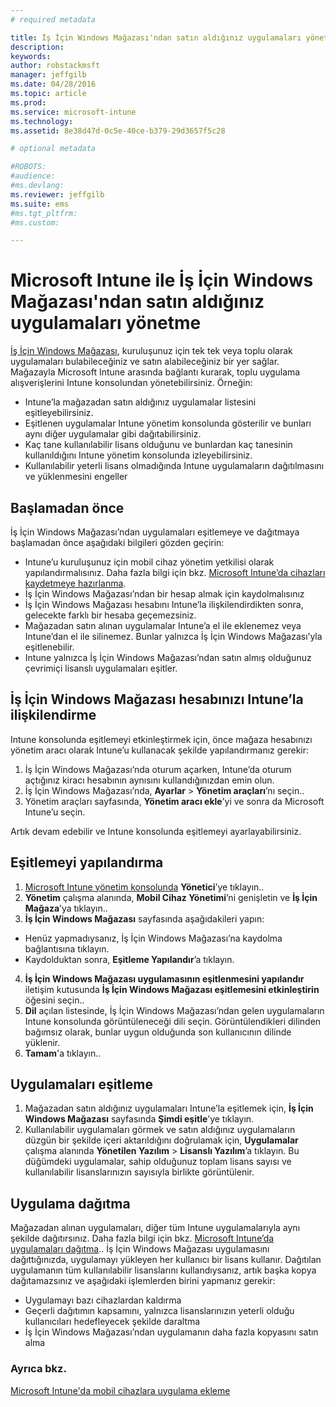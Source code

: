 ```yaml
---
# required metadata

title: İş İçin Windows Mağazası'ndan satın aldığınız uygulamaları yönetme | Microsoft Intune
description:
keywords:
author: robstackmsft
manager: jeffgilb
ms.date: 04/28/2016
ms.topic: article
ms.prod:
ms.service: microsoft-intune
ms.technology:
ms.assetid: 8e38d47d-0c5e-40ce-b379-29d3657f5c28

# optional metadata

#ROBOTS:
#audience:
#ms.devlang:
ms.reviewer: jeffgilb
ms.suite: ems
#ms.tgt_pltfrm:
#ms.custom:

---
```


# Microsoft Intune ile İş İçin Windows Mağazası'ndan satın aldığınız uygulamaları yönetme
[İş İçin Windows Mağazası](https://www.microsoft.com/business-store), kuruluşunuz için tek tek veya toplu olarak uygulamaları bulabileceğiniz ve satın alabileceğiniz bir yer sağlar. Mağazayla Microsoft Intune arasında bağlantı kurarak, toplu uygulama alışverişlerini Intune konsolundan yönetebilirsiniz. Örneğin:
* Intune’la mağazadan satın aldığınız uygulamalar listesini eşitleyebilirsiniz.
* Eşitlenen uygulamalar Intune yönetim konsolunda gösterilir ve bunları aynı diğer uygulamalar gibi dağıtabilirsiniz.
* Kaç tane kullanılabilir lisans olduğunu ve bunlardan kaç tanesinin kullanıldığını Intune yönetim konsolunda izleyebilirsiniz.
* Kullanılabilir yeterli lisans olmadığında Intune uygulamaların dağıtılmasını ve yüklenmesini engeller

## Başlamadan önce
İş İçin Windows Mağazası’ndan uygulamaları eşitlemeye ve dağıtmaya başlamadan önce aşağıdaki bilgileri gözden geçirin:
* Intune’u kuruluşunuz için mobil cihaz yönetim yetkilisi olarak yapılandırmalısınız. Daha fazla bilgi için bkz. [Microsoft Intune’da cihazları kaydetmeye hazırlanma](get-ready-to-enroll-devices-in-microsoft-intune.md).
* İş İçin Windows Mağazası’ndan bir hesap almak için kaydolmalısınız
* İş İçin Windows Mağazası hesabını Intune’la ilişkilendirdikten sonra, gelecekte farklı bir hesaba geçemezsiniz.
* Mağazadan satın alınan uygulamalar Intune’a el ile eklenemez veya Intune’dan el ile silinemez. Bunlar yalnızca İş İçin Windows Mağazası’yla eşitlenebilir.
* Intune yalnızca İş İçin Windows Mağazası’ndan satın almış olduğunuz çevrimiçi lisanslı uygulamaları eşitler.

## İş İçin Windows Mağazası hesabınızı Intune’la ilişkilendirme
Intune konsolunda eşitlemeyi etkinleştirmek için, önce mağaza hesabınızı yönetim aracı olarak Intune’u kullanacak şekilde yapılandırmanız gerekir:
1. İş İçin Windows Mağazası’nda oturum açarken, Intune’da oturum açtığınız kiracı hesabının aynısını kullandığınızdan emin olun.
2. İş İçin Windows Mağazası’nda, **Ayarlar** > **Yönetim araçları**’nı seçin..
3. Yönetim araçları sayfasında, **Yönetim aracı ekle**’yi ve sonra da Microsoft Intune’u seçin.

Artık devam edebilir ve Intune konsolunda eşitlemeyi ayarlayabilirsiniz.

## Eşitlemeyi yapılandırma

1. [Microsoft Intune yönetim konsolunda](https://manage.microsoft.com) **Yönetici**’ye tıklayın..
2. **Yönetim** çalışma alanında, **Mobil Cihaz Yönetimi**’ni genişletin ve **İş İçin Mağaza**’ya tıklayın..
3. **İş İçin Windows Mağazası** sayfasında aşağıdakileri yapın:
* Henüz yapmadıysanız, İş İçin Windows Mağazası’na kaydolma bağlantısına tıklayın.
* Kaydolduktan sonra, **Eşitleme Yapılandır**’a tıklayın.
4. **İş İçin Windows Mağazası uygulamasının eşitlenmesini yapılandır** iletişim kutusunda **İş İçin Windows Mağazası eşitlemesini etkinleştirin** öğesini seçin..
5. **Dil** açılan listesinde, İş İçin Windows Mağazası’ndan gelen uygulamaların Intune konsolunda görüntüleneceği dili seçin. Görüntülendikleri dilinden bağımsız olarak, bunlar uygun olduğunda son kullanıcının dilinde yüklenir.
6. **Tamam**'a tıklayın..

## Uygulamaları eşitleme

1. Mağazadan satın aldığınız uygulamaları Intune’la eşitlemek için, **İş İçin Windows Mağazası** sayfasında **Şimdi eşitle**’ye tıklayın.
2. Kullanılabilir uygulamaları görmek ve satın aldığınız uygulamaların düzgün bir şekilde içeri aktarıldığını doğrulamak için, **Uygulamalar** çalışma alanında **Yönetilen Yazılım** > **Lisanslı Yazılım**’a tıklayın.
Bu düğümdeki uygulamalar, sahip olduğunuz toplam lisans sayısı ve kullanılabilir lisanslarınızın sayısıyla birlikte görüntülenir.

## Uygulama dağıtma

Mağazadan alınan uygulamaları, diğer tüm Intune uygulamalarıyla aynı şekilde dağıtırsınız. Daha fazla bilgi için bkz. [Microsoft Intune’da uygulamaları dağıtma](deploy-apps-in-microsoft-intune.md)..
İş İçin Windows Mağazası uygulamasını dağıttığınızda, uygulamayı yükleyen her kullanıcı bir lisans kullanır. Dağıtılan uygulamanın tüm kullanılabilir lisanslarını kullandıysanız, artık başka kopya dağıtamazsınız ve aşağıdaki işlemlerden birini yapmanız gerekir:
* Uygulamayı bazı cihazlardan kaldırma
* Geçerli dağıtımın kapsamını, yalnızca lisanslarınızın yeterli olduğu kullanıcıları hedefleyecek şekilde daraltma
* İş İçin Windows Mağazası’ndan uygulamanın daha fazla kopyasını satın alma


### Ayrıca bkz.
[Microsoft Intune'da mobil cihazlara uygulama ekleme](add-apps-for-mobile-devices-in-microsoft-intune.md)




<!--HONumber=May16_HO1-->


